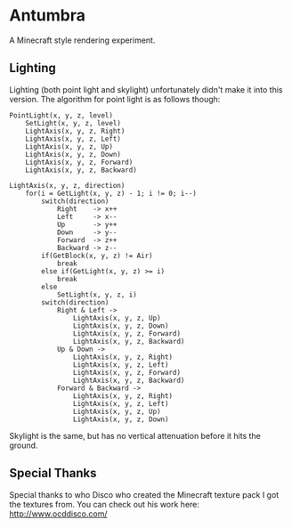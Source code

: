 Antumbra
========

A Minecraft style rendering experiment.

Lighting
--------

Lighting (both point light and skylight) unfortunately didn't make it into this version.
The algorithm for point light is as follows though:

```text
PointLight(x, y, z, level)
    SetLight(x, y, z, level)
    LightAxis(x, y, z, Right)
    LightAxis(x, y, z, Left)
    LightAxis(x, y, z, Up)
    LightAxis(x, y, z, Down)
    LightAxis(x, y, z, Forward)
    LightAxis(x, y, z, Backward)

LightAxis(x, y, z, direction)
    for(i = GetLight(x, y, z) - 1; i != 0; i--)
        switch(direction)
            Right    -> x++
            Left     -> x--
            Up       -> y++
            Down     -> y--
            Forward  -> z++
            Backward -> z--
        if(GetBlock(x, y, z) != Air)
            break
        else if(GetLight(x, y, z) >= i)
            break
        else
            SetLight(x, y, z, i)
        switch(direction)
            Right & Left ->
                LightAxis(x, y, z, Up)
                LightAxis(x, y, z, Down)
                LightAxis(x, y, z, Forward)
                LightAxis(x, y, z, Backward)
            Up & Down ->
                LightAxis(x, y, z, Right)
                LightAxis(x, y, z, Left)
                LightAxis(x, y, z, Forward)
                LightAxis(x, y, z, Backward)
            Forward & Backward ->
                LightAxis(x, y, z, Right)
                LightAxis(x, y, z, Left)
                LightAxis(x, y, z, Up)
                LightAxis(x, y, z, Down)
```

Skylight is the same, but has no vertical attenuation before it hits the ground.

Special Thanks
--------------

Special thanks to who Disco who created the Minecraft texture pack I got the textures from. You can check out his work here:
http://www.ocddisco.com/